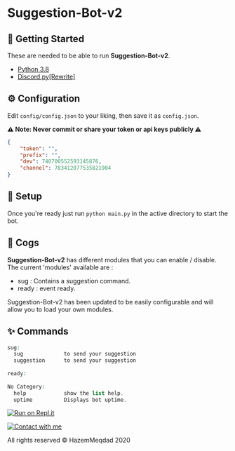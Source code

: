 # Suggestion-Bot-v2

## 🚀 Getting Started

These are needed to be able to run **Suggestion-Bot-v2**.

- [Python 3.8](https://www.python.org/)
- [Discord.py[Rewrite]](https://github.com/Rapptz/discord.py/tree/rewrite)

## ⚙️ Configuration

Edit `config/config.json` to your liking, then save it as `config.json`.

**⚠️ Note: Never commit or share your token or api keys publicly ⚠️**

```json
{
    "token": "",
    "prefix": "",
    "dev": 740700552593145876, 
    "channel": 783412077535821904
}
```

## 🤝 Setup

Once you're ready just run `python main.py` in the active directory to start the bot.

## 📝 Cogs

**Suggestion-Bot-v2** has different modules that you can enable / disable. The current 'modules' available are : 

- sug : Contains a suggestion command.
- ready : event ready.

Suggestion-Bot-v2 has been updated to be easily configurable and will allow you to load your own modules.

## ✨ Commands
```php
sug: 
  sug             to send your suggestion
  suggestion      to send your suggestion
  
ready:
  
​No Category:
  help            show the list help.
  uptime          Displays bot uptime.
```

[![Run on Repl.it](http://i8.ae/a3UWz)](https://repl.it/github/hazemmeqdad/Suggestion-Bot-v2)

[![Contact with me](http://i8.ae/KmScX)](https://discordapp.com/channels/@me/740700552593145876)

All rights reserved © HazemMeqdad 2020
